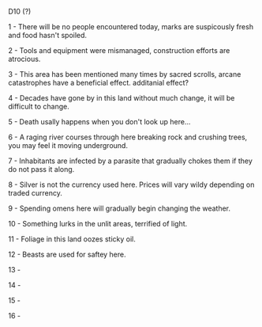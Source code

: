 D10 (?)

1 - There will be no people encountered today, marks are suspicously fresh and food hasn't spoiled.

2 - Tools and equipment were mismanaged, construction efforts are atrocious.

3 - This area has been mentioned many times by sacred scrolls, arcane catastrophes have a beneficial effect. additanial effect?

4 - Decades have gone by in this land without much change, it will be difficult to change.

5 - Death usally happens when you don't look up here... 

6 - A raging river courses through here breaking rock and crushing trees, you may feel it moving underground.

7 - Inhabitants are infected by a parasite that gradually chokes them if they do not pass it along.

8 - Silver is not the currency used here. Prices will vary wildy depending on traded currency. 

9 - Spending omens here will gradually begin changing the weather.

10 - Something lurks in the unlit areas, terrified of light. 

11 - Foliage in this land oozes sticky oil.

12 - Beasts are used for saftey here.

13 -

14 -

15 -

16 -
